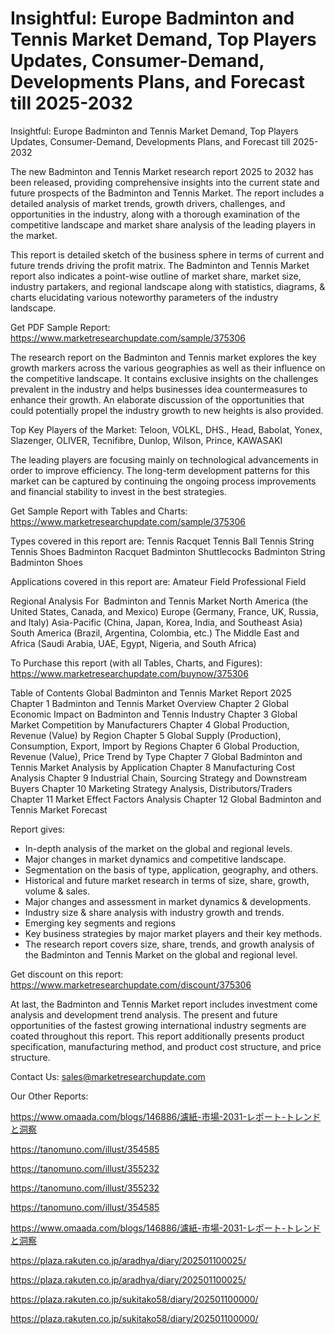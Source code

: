 # Insightful: Europe Badminton and Tennis Market Demand, Top Players Updates, Consumer-Demand, Developments Plans, and Forecast till 2025-2032

Insightful: Europe Badminton and Tennis Market Demand, Top Players Updates, Consumer-Demand, Developments Plans, and Forecast till 2025-2032

The new Badminton and Tennis Market research report 2025 to 2032 has been released, providing comprehensive insights into the current state and future prospects of the Badminton and Tennis Market. The report includes a detailed analysis of market trends, growth drivers, challenges, and opportunities in the industry, along with a thorough examination of the competitive landscape and market share analysis of the leading players in the market.

This report is detailed sketch of the business sphere in terms of current and future trends driving the profit matrix. The Badminton and Tennis Market report also indicates a point-wise outline of market share, market size, industry partakers, and regional landscape along with statistics, diagrams, & charts elucidating various noteworthy parameters of the industry landscape.

Get PDF Sample Report: https://www.marketresearchupdate.com/sample/375306

The research report on the Badminton and Tennis market explores the key growth markers across the various geographies as well as their influence on the competitive landscape. It contains exclusive insights on the challenges prevalent in the industry and helps businesses idea countermeasures to enhance their growth. An elaborate discussion of the opportunities that could potentially propel the industry growth to new heights is also provided.

Top Key Players of the Market:
Teloon, VOLKL, DHS., Head, Babolat, Yonex, Slazenger, OLIVER, Tecnifibre, Dunlop, Wilson, Prince, KAWASAKI


The leading players are focusing mainly on technological advancements in order to improve efficiency. The long-term development patterns for this market can be captured by continuing the ongoing process improvements and financial stability to invest in the best strategies.

Get Sample Report with Tables and Charts: https://www.marketresearchupdate.com/sample/375306

Types covered in this report are:
Tennis Racquet
Tennis Ball
Tennis String
Tennis Shoes
Badminton Racquet
Badminton Shuttlecocks
Badminton String
Badminton Shoes


Applications covered in this report are:
Amateur Field
Professional Field


Regional Analysis For  Badminton and Tennis Market
North America (the United States, Canada, and Mexico)
Europe (Germany, France, UK, Russia, and Italy)
Asia-Pacific (China, Japan, Korea, India, and Southeast Asia)
South America (Brazil, Argentina, Colombia, etc.)
The Middle East and Africa (Saudi Arabia, UAE, Egypt, Nigeria, and South Africa)

To Purchase this report (with all Tables, Charts, and Figures): https://www.marketresearchupdate.com/buynow/375306

Table of Contents
Global Badminton and Tennis Market Report 2025
Chapter 1 Badminton and Tennis Market Overview
Chapter 2 Global Economic Impact on Badminton and Tennis Industry
Chapter 3 Global Market Competition by Manufacturers
Chapter 4 Global Production, Revenue (Value) by Region
Chapter 5 Global Supply (Production), Consumption, Export, Import by Regions
Chapter 6 Global Production, Revenue (Value), Price Trend by Type
Chapter 7 Global Badminton and Tennis Market Analysis by Application
Chapter 8 Manufacturing Cost Analysis
Chapter 9 Industrial Chain, Sourcing Strategy and Downstream Buyers
Chapter 10 Marketing Strategy Analysis, Distributors/Traders
Chapter 11 Market Effect Factors Analysis
Chapter 12 Global Badminton and Tennis Market Forecast

Report gives:

- In-depth analysis of the market on the global and regional levels.
- Major changes in market dynamics and competitive landscape.
- Segmentation on the basis of type, application, geography, and others.
- Historical and future market research in terms of size, share, growth, volume & sales.
- Major changes and assessment in market dynamics & developments.
- Industry size & share analysis with industry growth and trends.
- Emerging key segments and regions
- Key business strategies by major market players and their key methods.
- The research report covers size, share, trends, and growth analysis of the Badminton and Tennis Market on the global and regional level.

Get discount on this report: https://www.marketresearchupdate.com/discount/375306

At last, the Badminton and Tennis Market report includes investment come analysis and development trend analysis. The present and future opportunities of the fastest growing international industry segments are coated throughout this report. This report additionally presents product specification, manufacturing method, and product cost structure, and price structure.

Contact Us:
sales@marketresearchupdate.com

Our Other Reports:

https://www.omaada.com/blogs/146886/濾紙-市場-2031-レポート-トレンドと洞察

https://tanomuno.com/illust/354585

https://tanomuno.com/illust/355232

https://tanomuno.com/illust/355232

https://tanomuno.com/illust/354585

https://www.omaada.com/blogs/146886/濾紙-市場-2031-レポート-トレンドと洞察

https://plaza.rakuten.co.jp/aradhya/diary/202501100025/

https://plaza.rakuten.co.jp/aradhya/diary/202501100025/

https://plaza.rakuten.co.jp/sukitako58/diary/202501100000/

https://plaza.rakuten.co.jp/sukitako58/diary/202501100000/
